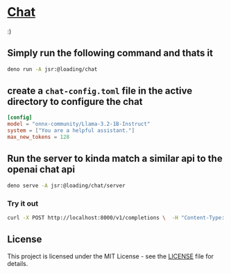 # [Chat](https://jsr.io/@loading/chat)

:)

## Simply run the following command and thats it

```sh
deno run -A jsr:@loading/chat 
```

## create a `chat-config.toml` file in the active directory to configure the chat

```toml
[config]
model = "onnx-community/Llama-3.2-1B-Instruct"
system = ["You are a helpful assistant."]
max_new_tokens = 128
```

## Run the server to kinda match a similar api to the openai chat api

```sh
deno serve -A jsr:@loading/chat/server
```

### Try it out

```sh
curl -X POST http://localhost:8000/v1/completions \  -H "Content-Type: application/json" \  -d '{    "prompt": "Once upon a time",    "max_tokens": 50,    "temperature": 0.7  }'
```

## License

This project is licensed under the MIT License - see the [LICENSE](LICENSE) file for details.
